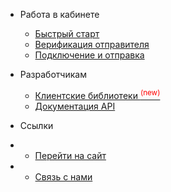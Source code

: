 - Работа в кабинете
  * [Быстрый старт](/)
  * [Верификация отправителя](varification.md)
  * [Подключение и отправка](connect.md)

- Разработчикам
  * [Клиентские библиотеки <sup style="color:red">(new)<sup>](lib.md)
  * [Документация API](api.md)

- Ссылки
- - <a href="https://smtp.bz" target="_blank">Перейти на сайт</a>
- - <a href="https://smtp.bz/contacts" target="_blank">Связь с нами</a>